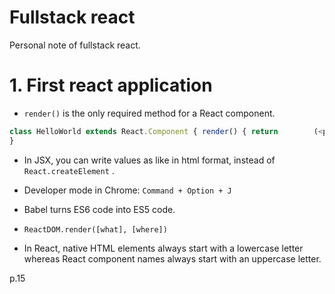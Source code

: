 # Fullstack react

Personal note of fullstack react.

# 1. First react application

- `render()` is the only required method for a React component.

```js
class HelloWorld extends React.Component { render() { return        (<p>Hello, world!</p>) }
}
```

- In JSX, you can write values as like in html format, instead of `React.createElement` .

- Developer mode in Chrome: `Command + Option + J`

- Babel turns ES6 code into ES5 code.

- `ReactDOM.render([what], [where])`

- In React, native HTML elements always start with a lowercase letter whereas React component names always start with an uppercase letter.


p.15